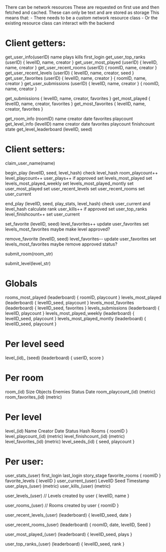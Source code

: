 There can be network resources
These are requested on first use and then fetched and cached.
These can only be text and are stored as storage
This means that: 
	- There needs to be a custom network resource class
	- Or the existing resource class can interact with the backend



# Client getters:
get_user_info(userID)
	name
	plays
	kills
	first_login
get_user_top_ranks (userID)
	{ levelID, name, creator }
get_user_most_played (userID)
	{ levelID, name, creator }
get_user_recent_rooms (userID)
	{ roomID, name, creator }
get_user_recent_levels (userID)
	{ levelID, name, creator, seed }
get_user_favorites (userID)
	{ levelID, name, creator }
	{ roomID, name, creator }
get_user_submissions (userID)
	{ levelID, name, creator }
	{ roomID, name, creator }

get_submissions
	{ levelID, name, creator, favorites }
get_most_played
	{ levelID, name, creator, favorites }
get_most_favorites
	{ levelID, name, creator, favorites }



get_room_info (roomID)
	name
	creator
	date
	favorites
	playcount
get_level_info (levelID)
	name
	creator
	date
	favorites
	playcount
	finishcount
	state
get_level_leaderboard (levelID, seed)


# Client setters:
claim_user_name(name)

begin_play (levelID, seed, level_hash)
	check level_hash
	room_playcount++
	level_playcount++
	user_plays++
	if approved
		set levels_most_played
		set levels_most_played_weekly
		set levels_most_played_montly
	set user_most_played
	set user_recent_levels
	set user_recent_rooms
	set user_current

end_play (levelID, seed, play_stats, level_hash)
	check user_current and level_hash
	calculate rank
	user_kills++
	if approved
		set user_top_ranks
	level_finishcount++
	set user_current

set_favorite (levelID, seed)
	level_favorites++
	update user_favorites
	set levels_most_favorites
	maybe make level approved? 

remove_favorite (levelID, seed)
	level_favorites--
	update user_favorites
	set levels_most_favorites
	maybe remove approved status? 

submit_room(room_str)

submit_level(level_str)


# Globals
rooms_most_played (leaderboard)
	{ roomID, playcount }
levels_most_played (leaderboard)
	{ levelID_seed, playcount }
levels_most_favorites (leaderboard)
	{ levelID_seed, favorites }
levels_submissions (leaderboard)
	{ levelID, playcount }
levels_most_played_weekly (leaderboard)
	{ levelID_seed, playcount }
levels_most_played_montly (leaderboard)
	{ levelID_seed, playcount }

# Per level seed

level_(id)_ (seed) (leaderboard)
	{ userID, score }

# Per room

room_(id)
	Size
	Objects
	Enemies
	Status
	Date
room_playcount_(id) (metric)
room_favorites_(id) (metric)

# Per level

level_(id)
	Name
	Creator
	Date
	Status
	Hash
	Rooms { roomID }
level_playcount_(id) (metric)
level_finishcount_(id) (metric)
level_favorites_(id) (metric)
level_seeds_(id)
	{ seed, playcount }

# Per user:

user_stats_(user)
	first_login
	last_login
	story_stage
	favorite_rooms { roomID }
	favorite_levels { levelID }
user_current_(user)
	LevelID
	Seed
	Timestamp
user_plays_(user) (metric)
user_kills_(user) (metric)

user_levels_(user) // Levels created by user
	{ levelID, name }

user_rooms_(user) // Rooms created by user
	{ roomID }

user_recent_levels_(user) (leaderboard)
	 { levelID_seed, date }
	 
user_recent_rooms_(user) (leaderboard)
	 { roomID, date, levelID, Seed }

user_most_played_(user) (leaderboard)
	{ levelID_seed, plays }
	
user_top_ranks_(user) (leaderboard)
	{ levelID_seed, rank }


